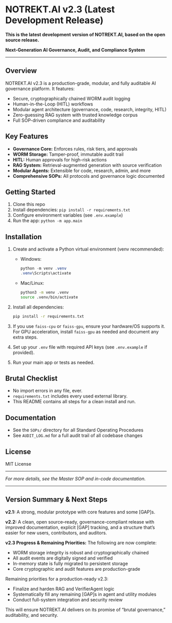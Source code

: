 # NOTREKT.AI v2.3 (Latest Development Release)

**This is the latest development version of NOTREKT.AI, based on the open source release.**

**Next-Generation AI Governance, Audit, and Compliance System**

---

## Overview
NOTREKT.AI v2.3 is a production-grade, modular, and fully auditable AI governance platform. It features:
- Secure, cryptographically chained WORM audit logging
- Human-in-the-Loop (HITL) workflows
- Modular agent architecture (governance, code, research, integrity, HITL)
- Zero-guessing RAG system with trusted knowledge corpus
- Full SOP-driven compliance and auditability

## Key Features
- **Governance Core:** Enforces rules, risk tiers, and approvals
- **WORM Storage:** Tamper-proof, immutable audit trail
- **HITL:** Human approvals for high-risk actions
- **RAG System:** Retrieval-augmented generation with source verification
- **Modular Agents:** Extensible for code, research, admin, and more
- **Comprehensive SOPs:** All protocols and governance logic documented

## Getting Started
1. Clone this repo
2. Install dependencies: `pip install -r requirements.txt`
3. Configure environment variables (see `.env.example`)
4. Run the app: `python -m app.main`

## Installation

1. Create and activate a Python virtual environment (venv recommended):
   - Windows:
     ```powershell
     python -m venv .venv
     .venv\Scripts\activate
     ```
   - Mac/Linux:
     ```bash
     python3 -m venv .venv
     source .venv/bin/activate
     ```

2. Install all dependencies:
   ```bash
   pip install -r requirements.txt
   ```

3. If you use `faiss-cpu` or `faiss-gpu`, ensure your hardware/OS supports it. For GPU acceleration, install `faiss-gpu` as needed and document any extra steps.

4. Set up your `.env` file with required API keys (see `.env.example` if provided).

5. Run your main app or tests as needed.

## Brutal Checklist
- No import errors in any file, ever.
- `requirements.txt` includes every used external library.
- This README contains all steps for a clean install and run.

## Documentation
- See the `SOPs/` directory for all Standard Operating Procedures
- See `AUDIT_LOG.md` for a full audit trail of all codebase changes

## License
MIT License

---

*For more details, see the Master SOP and in-code documentation.*

---

## Version Summary & Next Steps

**v2.1:** A strong, modular prototype with core features and some [GAP]s.

**v2.2:** A clean, open source–ready, governance-compliant release with improved documentation, explicit [GAP] tracking, and a structure that’s easier for new users, contributors, and auditors.


**v2.3 Progress & Remaining Priorities:**
The following are now complete:
- WORM storage integrity is robust and cryptographically chained
- All audit events are digitally signed and verified
- In-memory state is fully migrated to persistent storage
- Core cryptographic and audit features are production-grade

Remaining priorities for a production-ready v2.3:
- Finalize and harden RAG and VerifierAgent logic
- Systematically fill any remaining [GAP]s in agent and utility modules
- Conduct full-system integration and security review

This will ensure NOTREKT.AI delivers on its promise of “brutal governance,” auditability, and security.
